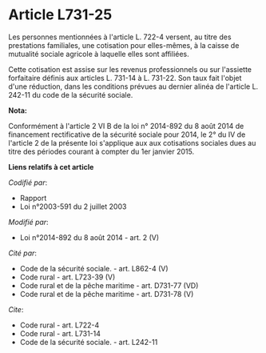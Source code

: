 # Article L731-25

Les personnes mentionnées à l'article L. 722-4 versent, au titre des prestations familiales, une cotisation pour elles-mêmes,
à la caisse de mutualité sociale agricole à laquelle elles sont affiliées. 

Cette cotisation est assise sur les revenus professionnels ou sur l'assiette forfaitaire définis aux articles L. 731-14 à L.
731-22. Son taux fait l'objet d'une réduction, dans les conditions prévues au dernier alinéa de l'article L. 242-11 du code
de la sécurité sociale.

**Nota:**

Conformément à l'article 2 VI B de la loi n° 2014-892 du 8 août 2014 de financement rectificative de la sécurité sociale pour
2014, le 2° du IV de l'article 2 de la présente loi s'applique aux aux cotisations sociales dues au titre des périodes
courant à compter du 1er janvier 2015.

**Liens relatifs à cet article**

_Codifié par_:

  - Rapport
  - Loi n°2003-591 du 2 juillet 2003

_Modifié par_:

  - Loi n°2014-892 du 8 août 2014 - art. 2 (V)

_Cité par_:

  - Code de la sécurité sociale. - art. L862-4 (V)
  - Code rural - art. L723-39 (V)
  - Code rural et de la pêche maritime - art. D731-77 (VD)
  - Code rural et de la pêche maritime - art. D731-78 (V)

_Cite_:

  - Code rural - art. L722-4
  - Code rural - art. L731-14
  - Code de la sécurité sociale. - art. L242-11
